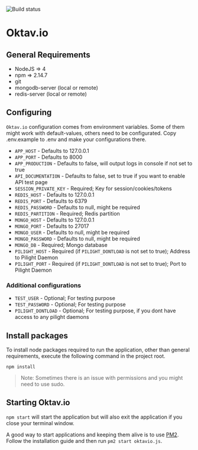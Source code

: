 ![Build status](http://magic.rincewind.whispered.se/asayuki/oktavio/badge?branch=master)

# Oktav.io

## General Requirements

* NodeJS => 4
* npm => 2.14.7
* git
* mongodb-server (local or remote)
* redis-server (local or remote)

## Configuring

`Oktav.io` configuration comes from environment variables. Some of them might work with default-values, others need to be configurated. Copy .env.example to .env and make your configurations there.

* `APP_HOST` - Defaults to 127.0.0.1
* `APP_PORT` - Defaults to 8000
* `APP_PRODUCTION` - Defaults to false, will output logs in console if not set to true
* `API_DOCUMENTATION` - Defaults to false, set to true if you want to enable API test page
* `SESSION_PRIVATE_KEY` - Required; Key for session/cookies/tokens
* `REDIS_HOST` - Defaults to 127.0.0.1
* `REDIS_PORT` - Defaults to 6379
* `REDIS_PASSWORD` - Defaults to null, might be required
* `REDIS_PARTITION` - Required; Redis partition
* `MONGO_HOST` - Defaults to 127.0.0.1
* `MONGO_PORT` - Defaults to 27017
* `MONGO_USER` - Defaults to null, might be required
* `MONGO_PASSWORD` - Defaults to null, might be required
* `MONGO_DB` - Required; Mongo database
* `PILIGHT_HOST` - Required (if `PILIGHT_DONTLOAD` is not set to true); Address to Pilight Daemon
* `PILIGHT_PORT` - Required (if `PILIGHT_DONTLOAD` is not set to true); Port to Pilight Daemon

### Additional configurations

* `TEST_USER` - Optional; For testing purpose
* `TEST_PASSWORD` - Optional; For testing purpose
* `PILIGHT_DONTLOAD` - Optional; For testing purpose, if you dont have access to any pilight daemons

## Install packages

To install node packages required to run the application, other than general requirements, execute the following command in the project root.

``npm install``

> Note: Sometimes there is an issue with permissions and you might need to use sudo.

## Starting Oktav.io

``npm start`` will start the application but will also exit the application if you close your terminal window.

A good way to start applications and keeping them alive is to use [PM2](https://github.com/Unitech/pm2). Follow the installation guide and then run ``pm2 start oktavio.js``.
